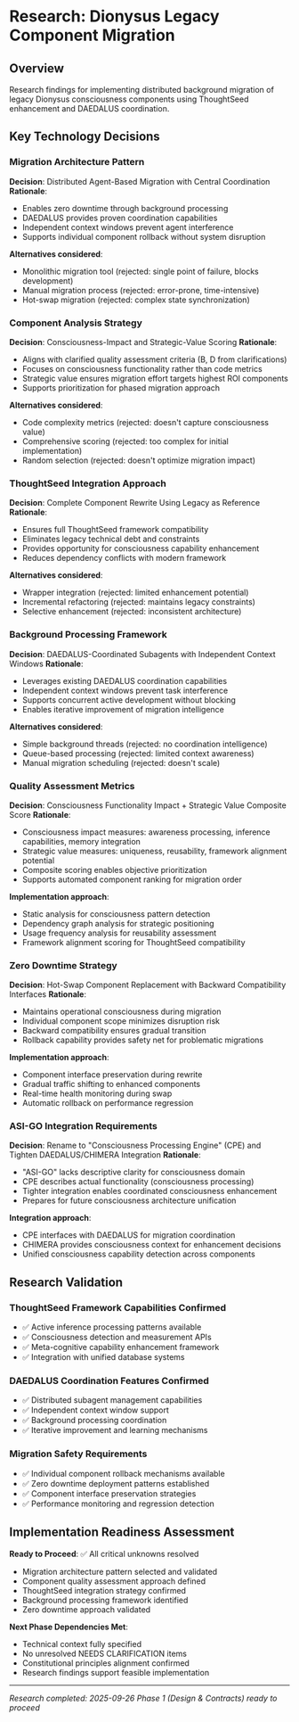 # Research: Dionysus Legacy Component Migration

## Overview
Research findings for implementing distributed background migration of legacy Dionysus consciousness components using ThoughtSeed enhancement and DAEDALUS coordination.

## Key Technology Decisions

### Migration Architecture Pattern
**Decision**: Distributed Agent-Based Migration with Central Coordination
**Rationale**:
- Enables zero downtime through background processing
- DAEDALUS provides proven coordination capabilities
- Independent context windows prevent agent interference
- Supports individual component rollback without system disruption

**Alternatives considered**:
- Monolithic migration tool (rejected: single point of failure, blocks development)
- Manual migration process (rejected: error-prone, time-intensive)
- Hot-swap migration (rejected: complex state synchronization)

### Component Analysis Strategy
**Decision**: Consciousness-Impact and Strategic-Value Scoring
**Rationale**:
- Aligns with clarified quality assessment criteria (B, D from clarifications)
- Focuses on consciousness functionality rather than code metrics
- Strategic value ensures migration effort targets highest ROI components
- Supports prioritization for phased migration approach

**Alternatives considered**:
- Code complexity metrics (rejected: doesn't capture consciousness value)
- Comprehensive scoring (rejected: too complex for initial implementation)
- Random selection (rejected: doesn't optimize migration impact)

### ThoughtSeed Integration Approach
**Decision**: Complete Component Rewrite Using Legacy as Reference
**Rationale**:
- Ensures full ThoughtSeed framework compatibility
- Eliminates legacy technical debt and constraints
- Provides opportunity for consciousness capability enhancement
- Reduces dependency conflicts with modern framework

**Alternatives considered**:
- Wrapper integration (rejected: limited enhancement potential)
- Incremental refactoring (rejected: maintains legacy constraints)
- Selective enhancement (rejected: inconsistent architecture)

### Background Processing Framework
**Decision**: DAEDALUS-Coordinated Subagents with Independent Context Windows
**Rationale**:
- Leverages existing DAEDALUS coordination capabilities
- Independent context windows prevent task interference
- Supports concurrent active development without blocking
- Enables iterative improvement of migration intelligence

**Alternatives considered**:
- Simple background threads (rejected: no coordination intelligence)
- Queue-based processing (rejected: limited context awareness)
- Manual migration scheduling (rejected: doesn't scale)

### Quality Assessment Metrics
**Decision**: Consciousness Functionality Impact + Strategic Value Composite Score
**Rationale**:
- Consciousness impact measures: awareness processing, inference capabilities, memory integration
- Strategic value measures: uniqueness, reusability, framework alignment potential
- Composite scoring enables objective prioritization
- Supports automated component ranking for migration order

**Implementation approach**:
- Static analysis for consciousness pattern detection
- Dependency graph analysis for strategic positioning
- Usage frequency analysis for reusability assessment
- Framework alignment scoring for ThoughtSeed compatibility

### Zero Downtime Strategy
**Decision**: Hot-Swap Component Replacement with Backward Compatibility Interfaces
**Rationale**:
- Maintains operational consciousness during migration
- Individual component scope minimizes disruption risk
- Backward compatibility ensures gradual transition
- Rollback capability provides safety net for problematic migrations

**Implementation approach**:
- Component interface preservation during rewrite
- Gradual traffic shifting to enhanced components
- Real-time health monitoring during swap
- Automatic rollback on performance regression

### ASI-GO Integration Requirements
**Decision**: Rename to "Consciousness Processing Engine" (CPE) and Tighten DAEDALUS/CHIMERA Integration
**Rationale**:
- "ASI-GO" lacks descriptive clarity for consciousness domain
- CPE describes actual functionality (consciousness processing)
- Tighter integration enables coordinated consciousness enhancement
- Prepares for future consciousness architecture unification

**Integration approach**:
- CPE interfaces with DAEDALUS for migration coordination
- CHIMERA provides consciousness context for enhancement decisions
- Unified consciousness capability detection across components

## Research Validation

### ThoughtSeed Framework Capabilities Confirmed
- ✅ Active inference processing patterns available
- ✅ Consciousness detection and measurement APIs
- ✅ Meta-cognitive capability enhancement framework
- ✅ Integration with unified database systems

### DAEDALUS Coordination Features Confirmed
- ✅ Distributed subagent management capabilities
- ✅ Independent context window support
- ✅ Background processing coordination
- ✅ Iterative improvement and learning mechanisms

### Migration Safety Requirements
- ✅ Individual component rollback mechanisms available
- ✅ Zero downtime deployment patterns established
- ✅ Component interface preservation strategies
- ✅ Performance monitoring and regression detection

## Implementation Readiness Assessment

**Ready to Proceed**: ✅ All critical unknowns resolved
- Migration architecture pattern selected and validated
- Component quality assessment approach defined
- ThoughtSeed integration strategy confirmed
- Background processing framework identified
- Zero downtime approach validated

**Next Phase Dependencies Met**:
- Technical context fully specified
- No unresolved NEEDS CLARIFICATION items
- Constitutional principles alignment confirmed
- Research findings support feasible implementation

---
*Research completed: 2025-09-26*
*Phase 1 (Design & Contracts) ready to proceed*